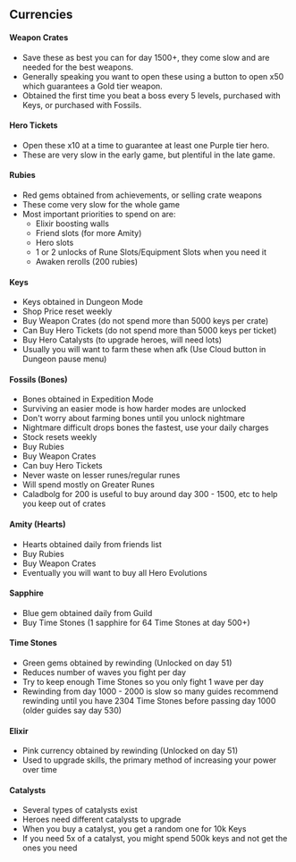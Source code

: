 ## Currencies

#### Weapon Crates

- Save these as best you can for day 1500+, they come slow and are needed for the best weapons.
- Generally speaking you want to open these using a button to open x50 which guarantees a Gold tier weapon.
- Obtained the first time you beat a boss every 5 levels, purchased with Keys, or purchased with Fossils.

#### Hero Tickets

- Open these x10 at a time to guarantee at least one Purple tier hero.
- These are very slow in the early game, but plentiful in the late game.

#### Rubies

- Red gems obtained from achievements, or selling crate weapons
- These come very slow for the whole game
- Most important priorities to spend on are:
  - Elixir boosting walls
  - Friend slots (for more Amity)
  - Hero slots
  - 1 or 2 unlocks of Rune Slots/Equipment Slots when you need it
  - Awaken rerolls (200 rubies)

#### Keys

- Keys obtained in Dungeon Mode
- Shop Price reset weekly
- Buy Weapon Crates (do not spend more than 5000 keys per crate)
- Can Buy Hero Tickets (do not spend more than 5000 keys per ticket)
- Buy Hero Catalysts (to upgrade heroes, will need lots)
- Usually you will want to farm these when afk (Use Cloud button in Dungeon pause menu)

#### Fossils (Bones)

- Bones obtained in Expedition Mode
- Surviving an easier mode is how harder modes are unlocked
- Don't worry about farming bones until you unlock nightmare
- Nightmare difficult drops bones the fastest, use your daily charges
- Stock resets weekly
- Buy Rubies
- Buy Weapon Crates
- Can buy Hero Tickets
- Never waste on lesser runes/regular runes
- Will spend mostly on Greater Runes
- Caladbolg for 200 is useful to buy around day 300 - 1500, etc to help you keep out of crates

#### Amity (Hearts)

- Hearts obtained daily from friends list
- Buy Rubies
- Buy Weapon Crates
- Eventually you will want to buy all Hero Evolutions

#### Sapphire

- Blue gem obtained daily from Guild
- Buy Time Stones (1 sapphire for 64 Time Stones at day 500+)

#### Time Stones

- Green gems obtained by rewinding (Unlocked on day 51)
- Reduces number of waves you fight per day
- Try to keep enough Time Stones so you only fight 1 wave per day
- Rewinding from day 1000 - 2000 is slow so many guides recommend rewinding until you have 2304 Time Stones before passing day 1000 (older guides say day 530)

#### Elixir

- Pink currency obtained by rewinding (Unlocked on day 51)
- Used to upgrade skills, the primary method of increasing your power over time

#### Catalysts

- Several types of catalysts exist
- Heroes need different catalysts to upgrade
- When you buy a catalyst, you get a random one for 10k Keys
- If you need 5x of a catalyst, you might spend 500k keys and not get the ones you need
